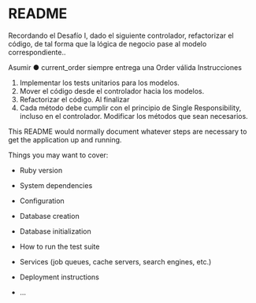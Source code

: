 # README

Recordando el Desafío I, dado el siguiente controlador, refactorizar el código, de tal forma
que la lógica de negocio pase al modelo correspondiente..

Asumir
● current_order siempre entrega una Order válida
Instrucciones
1. Implementar los tests unitarios para los modelos.
2. Mover el código desde el controlador hacia los modelos.
3. Refactorizar el código.
Al finalizar
1. Cada método debe cumplir con el principio de Single Responsibility, incluso en el
controlador. Modificar los métodos que sean necesarios.

This README would normally document whatever steps are necessary to get the
application up and running.

Things you may want to cover:

* Ruby version

* System dependencies

* Configuration

* Database creation

* Database initialization

* How to run the test suite

* Services (job queues, cache servers, search engines, etc.)

* Deployment instructions

* ...
